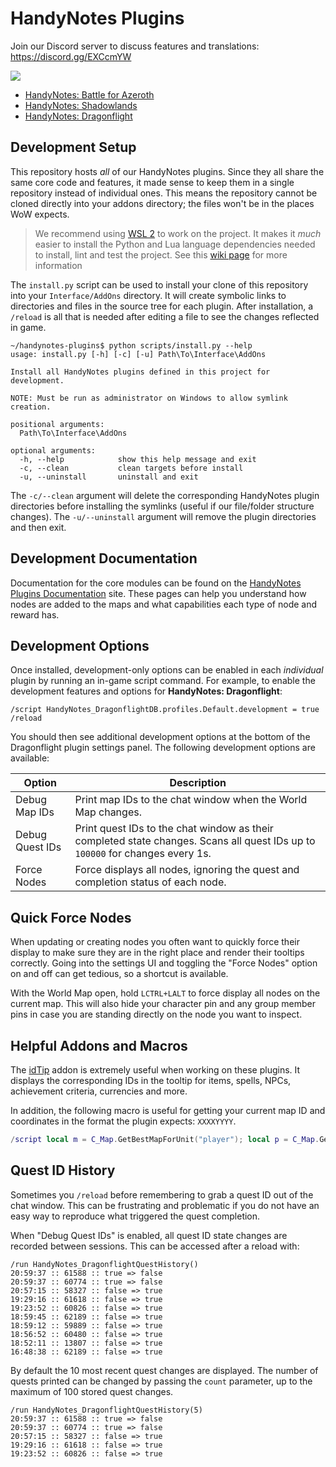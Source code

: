 
# HandyNotes Plugins

Join our Discord server to discuss features and translations: https://discord.gg/EXCcmYW

![](https://github.com/zarillion/handynotes-plugins/workflows/Automated%20Build/badge.svg)

* [HandyNotes: Battle for Azeroth](https://www.curseforge.com/wow/addons/handynotes-battle-for-azeroth)
* [HandyNotes: Shadowlands](https://www.curseforge.com/wow/addons/handynotes-shadowlands)
* [HandyNotes: Dragonflight](https://www.curseforge.com/wow/addons/handynotes-dragonflight)

## Development Setup

This repository hosts *all* of our HandyNotes plugins. Since they all share the same core code and features, it made sense to keep them in a single repository instead of individual ones. This means the repository cannot be cloned directly into your addons directory; the files won't be in the places WoW expects.

> We recommend using [WSL 2](https://docs.microsoft.com/en-us/windows/wsl/about) to work on the project. It makes it *much* easier to install the Python and Lua language dependencies needed to install, lint and test the project. See this [wiki page](https://github.com/zarillion/handynotes-plugins/wiki/Installing-with-WSL) for more information

The `install.py` script can be used to install your clone of this repository into your `Interface/AddOns` directory. It will create symbolic links to directories and files in the source tree for each plugin. After installation, a `/reload` is all that is needed after editing a file to see the changes reflected in game.

```
~/handynotes-plugins$ python scripts/install.py --help
usage: install.py [-h] [-c] [-u] Path\To\Interface\AddOns

Install all HandyNotes plugins defined in this project for development.

NOTE: Must be run as administrator on Windows to allow symlink creation.

positional arguments:
  Path\To\Interface\AddOns

optional arguments:
  -h, --help            show this help message and exit
  -c, --clean           clean targets before install
  -u, --uninstall       uninstall and exit
```

The `-c/--clean` argument will delete the corresponding HandyNotes plugin directories before installing the symlinks (useful if our file/folder structure changes). The `-u/--uninstall` argument will remove the plugin directories and then exit.

## Development Documentation

Documentation for the core modules can be found on the [HandyNotes Plugins Documentation](https://zarillion.github.io/handynotes-plugins/) site. These pages can help you understand how nodes are added to the maps and what capabilities each type of node and reward has.

## Development Options

Once installed, development-only options can be enabled in each *individual* plugin by running an in-game script command. For example, to enable the development features and options for **HandyNotes: Dragonflight**:

```
/script HandyNotes_DragonflightDB.profiles.Default.development = true
/reload
```

You should then see additional development options at the bottom of the Dragonflight plugin settings panel. The following development options are available:

Option | Description
------ | -----------
Debug Map IDs | Print map IDs to the chat window when the World Map changes.
Debug Quest IDs | Print quest IDs to the chat window as their completed state changes. Scans all quest IDs up to `100000` for changes every 1s.
Force Nodes | Force displays all nodes, ignoring the quest and completion status of each node.

## Quick Force Nodes

When updating or creating nodes you often want to quickly force their display to make sure they are in the right place and render their tooltips correctly. Going into the settings UI and toggling the "Force Nodes" option on and off can get tedious, so a shortcut is available.

With the World Map open, hold `LCTRL+LALT` to force display all nodes on the current map. This will also hide your character pin and any group member pins in case you are standing directly on the node you want to inspect.

## Helpful Addons and Macros

The [idTip](https://www.curseforge.com/wow/addons/idtip) addon is extremely useful when working on these plugins. It displays the corresponding IDs in the tooltip for items, spells, NPCs, achievement criteria, currencies and more.

In addition, the following macro is useful for getting your current map ID and coordinates in the format the plugin expects: `XXXXYYYY`.

```lua
/script local m = C_Map.GetBestMapForUnit("player"); local p = C_Map.GetPlayerMapPosition(m, "player"); print(m..': '..format("%04d",floor(p.x*10000))..tostring(format("%04d",p.y*10000)))
```

## Quest ID History

Sometimes you `/reload` before remembering to grab a quest ID out of the chat window. This can be frustrating and problematic if you do not have an easy way to reproduce what triggered the quest completion.

When "Debug Quest IDs" is enabled, all quest ID state changes are recorded between sessions. This can be accessed after a reload with:

```
/run HandyNotes_DragonflightQuestHistory()
20:59:37 :: 61588 :: true => false
20:59:37 :: 60774 :: true => false
20:57:15 :: 58327 :: false => true
19:29:16 :: 61618 :: false => true
19:23:52 :: 60826 :: false => true
18:59:45 :: 62189 :: false => true
18:59:12 :: 59889 :: false => true
18:56:52 :: 60480 :: false => true
18:52:11 :: 13807 :: false => true
16:48:38 :: 62189 :: false => true
```

By default the 10 most recent quest changes are displayed. The number of quests printed can be changed by passing the `count` parameter, up to the maximum of 100 stored quest changes.

```
/run HandyNotes_DragonflightQuestHistory(5)
20:59:37 :: 61588 :: true => false
20:59:37 :: 60774 :: true => false
20:57:15 :: 58327 :: false => true
19:29:16 :: 61618 :: false => true
19:23:52 :: 60826 :: false => true
```
